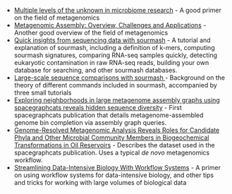 + [Multiple levels of the unknown in microbiome research](https://bmcbiol.biomedcentral.com/articles/10.1186/s12915-019-0667-z) - A good primer on the field of metagenomics
+ [Metagenomic Assembly: Overview, Challenges and Applications](https://www.ncbi.nlm.nih.gov/pmc/articles/PMC5045144/) - Another good overview of the field of metagenomics
+ [Quick insights from sequencing data with sourmash](https://angus.readthedocs.io/en/2019/sourmash.html) - A tutorial and explanation of sourmash, including a definition of k-mers, computing sourmash signatures, comparing RNA-seq samples quickly, detecting eukaryotic contamination in raw RNA-seq reads, building your own database for searching, and other sourmash databases. 
+ [Large-scale sequence comparisons with sourmash ](https://f1000research.com/articles/8-1006) - Background on the theory of different commands included in sourmash, accompanied by three small tutorials
+ [Exploring neighborhoods in large metagenome assembly graphs using spacegraphcats reveals hidden sequence diversity](https://genomebiology.biomedcentral.com/articles/10.1186/s13059-020-02066-4) - First spacegraphcats publication that details metagenome-assembled genome bin completion via assembly graph queries.
+ [Genome-Resolved Metagenomic Analysis Reveals Roles for Candidate Phyla and Other Microbial Community Members in Biogeochemical Transformations in Oil Reservoirs](https://mbio.asm.org/content/7/1/e01669-15) - Describes the dataset used in the spacegraphcats publication. Uses a typical *de novo* metagenomics workflow.
+ [Streamlining Data-Intensive Biology With Workflow Systems](https://www.biorxiv.org/content/10.1101/2020.06.30.178673v1) - A primer on using workflow systems for data-intensive biology, and other tips and tricks for working with large volumes of biological data
